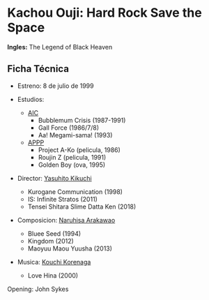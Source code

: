 # Kachou Ouji: Hard Rock Save the Space
**Ingles:** The Legend of Black Heaven

## Ficha Técnica

- Estreno: 8 de julio de 1999

- Estudios: 
    - [AIC](https://anilist.co/studio/48)
        - Bubblemum Crisis (1987-1991)
        - Gall Force (1986/7/8)
        - Aa! Megami-sama! (1993)
    - [APPP](https://anilist.co/studio/77)
        - Project A-Ko (pelicula, 1986)
        - Roujin Z (pelicula, 1991)
        - Golden Boy (ova, 1995)

- Director: [Yasuhito Kikuchi](https://anilist.co/staff/106444)
    - Kurogane Communication (1998)
    - IS: Infinite Stratos (2011)
    - Tensei Shitara Slime Datta Ken (2018)

- Composicion: [Naruhisa Arakawao](https://anilist.co/staff/109439)
    - Bluee Seed (1994)
    - Kingdom (2012)
    - Maoyuu Maou Yuusha (2013)

- Musica: [Kouchi Korenaga](https://anilist.co/staff/174201)
    - Love Hina (2000)

Opening: John Sykes